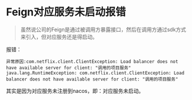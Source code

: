 # Feign对应服务未启动报错

> 虽然说公司的Feign是通过被调用方暴露接口，然后在调用方通过sdk方式来引入，但对应服务还是得启动。

报错：

```text
异常原因:com.netflix.client.ClientException: Load balancer does not have available server for client: "调用的项目服务"
java.lang.RuntimeException: com.netflix.client.ClientException: Load balancer does not have available server for client: "调用的项目服务"
```

其实是因为对应服务未注册到nacos，即：对应服务未启动。